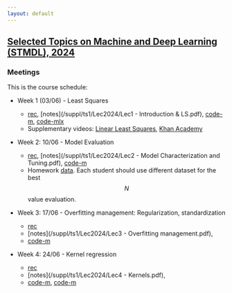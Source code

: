 ```yaml
---
layout: default
---
```


## [Selected Topics on Machine and Deep Learning (STMDL), 2024](/suppl/ts1/ts1_main2024)

### Meetings
This is the course schedule:

* Week 1 (03/06) - Least Squares
  * [rec](https://sce-ac-il.zoom.us/rec/share/6Mn5qDiVPxjnEI2Os2IsYAtvri7RhztjGd0px34koqT81JwUAZ9RdO2hZAZ2Bvtp.Lsr0bY1nVdmY3HDA?startTime=1717420436000), [notes](/suppl/ts1/Lec2024/Lec1 - Introduction & LS.pdf), [code-m](/suppl/ts1/Lec2024/ls_regression.m), [code-mlx](/suppl/ts1/Lec2024/ls_regression2.mlx) 
  * Supplementary videos: [Linear Least Squares](https://www.youtube.com/watch?v=pKAPgUb4vL8), [Khan Academy](https://www.khanacademy.org/math/ap-statistics/bivariate-data-ap/xfb5d8e68:residuals/v/regression-residual-intro) 

* Week 2: 10/06 - Model Evaluation
  * [rec](https://sce-ac-il.zoom.us/rec/share/Fjo2i2n1dU33UEu5PmDJOwqz8_XWNQ_Ti-kxuvME_C9VMuzX-KhwcuPNWV67dWJp.X-ymEI9upcfR2D8u?startTime=1718025332000), [notes](/suppl/ts1/Lec2024/Lec2 - Model Characterization and Tuning.pdf), [code-m](/suppl/ts1/Lec2024/linear_fit_poly_example.m)
  * Homework [data](/suppl/ts1/Lec2024/poly_regression.zip). Each student should use different dataset for the best $$N$$ value evaluation.

* Week 3: 17/06 - Overfitting management: Regularization, standardization
  * [rec](https://sce-ac-il.zoom.us/rec/share/UzXzrMpuswtuh1xdAMBM15_nm6rlJUp4wS4rIw6-Y-26dF_meiwwkO0mnFvR07bL._5vzV5fG_pV1S4Bx?startTime=1718630065000)
  * [notes](/suppl/ts1/Lec2024/Lec3 - Overfitting management.pdf), 
  * [code-m](/suppl/ts1/Lec2024/linear_fit_poly_reg.m)

* Week 4: 24/06 - Kernel regression
  * [rec]()
  * [notes](/suppl/ts1/Lec2024/Lec4 - Kernels.pdf),
  * [code-m](/suppl/ts1/Lec2024/kernel_example.m), [code-m](/suppl/ts1/Lec2024/kernel_s_example.m)



 

